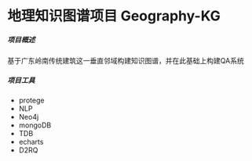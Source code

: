 # 地理知识图谱项目 Geography-KG

##### 项目概述
基于广东岭南传统建筑这一垂直邻域构建知识图谱，并在此基础上构建QA系统

##### 项目工具
- protege
- NLP
- Neo4j
- mongoDB
- TDB
- echarts
- D2RQ
